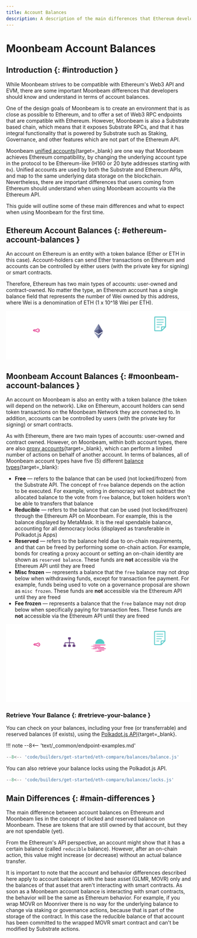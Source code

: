```yaml
---
title: Account Balances
description: A description of the main differences that Ethereum developers need to understand in terms of account balances on Moonbeam and how they differ from Ethereum.
---
```


# Moonbeam Account Balances

## Introduction {: #introduction }

While Moonbeam strives to be compatible with Ethereum's Web3 API and EVM, there are some important Moonbeam differences that developers should know and understand in terms of account balances.

One of the design goals of Moonbeam is to create an environment that is as close as possible to Ethereum, and to offer a set of Web3 RPC endpoints that are compatible with Ethereum. However, Moonbeam is also a Substrate based chain, which means that it exposes Substrate RPCs, and that it has integral functionality that is powered by Substrate such as Staking, Governance, and other features which are not part of the Ethereum API.

Moonbeam [unified accounts](/learn/features/unified-accounts/){target=\_blank} are one way that Moonbeam achieves Ethereum compatibility, by changing the underlying account type in the protocol to be Ethereum-like (H160 or 20 byte addresses starting with `0x`). Unified accounts are used by both the Substrate and Ethereum APIs, and map to the same underlying data storage on the blockchain. Nevertheless, there are important differences that users coming from Ethereum should understand when using Moonbeam accounts via the Ethereum API.

This guide will outline some of these main differences and what to expect when using Moonbeam for the first time.

## Ethereum Account Balances {: #ethereum-account-balances }

An account on Ethereum is an entity with a token balance (Ether or ETH in this case). Account-holders can send Ether transactions on Ethereum and accounts can be controlled by either users (with the private key for signing) or smart contracts.

Therefore, Ethereum has two main types of accounts: user-owned and contract-owned. No matter the type, an Ethereum account has a single balance field that represents the number of Wei owned by this address, where Wei is a denomination of ETH (1 x 10^18 Wei per ETH).

![Ethereum balances diagram](/images/builders/get-started/eth-compare/balances/balances-1.webp)

## Moonbeam Account Balances {: #moonbeam-account-balances }

An account on Moonbeam is also an entity with a token balance (the token will depend on the network). Like on Ethereum, account holders can send token transactions on the Moonbeam Network they are connected to. In addition, accounts can be controlled by users (with the private key for signing) or smart contracts.

As with Ethereum, there are two main types of accounts: user-owned and contract owned. However, on Moonbeam, within both account types, there are also [proxy accounts](https://wiki.polkadot.network/docs/learn-proxies/){target=\_blank}, which can perform a limited number of actions on behalf of another account. In terms of balances, all of Moonbeam account types have five (5) different [balance types](https://wiki.polkadot.network/docs/learn-accounts#balance-types/){target=\_blank}:

 - **Free** — refers to the balance that can be used (not locked/frozen) from the Substrate API. The concept of `free` balance depends on the action to be executed. For example, voting in democracy will not subtract the allocated balance to the vote from `free` balance, but token holders won't be able to transfers that balance
 - **Reducible** — refers to the balance that can be used (not locked/frozen) through the Ethereum API on Moonbeam. For example, this is the balance displayed by MetaMask. It is the real spendable balance, accounting for all democracy locks (displayed as transferable in Polkadot.js Apps)
 - **Reserved** — refers to the balance held due to on-chain requirements, and that can be freed by performing some on-chain action.  For example, bonds for creating a proxy account or setting an on-chain identity are shown as `reserved balance`. These funds are **not** accessible via the Ethereum API until they are freed
 - **Misc frozen** — represents a balance that the `free` balance may not drop below when withdrawing funds, except for transaction fee payment. For example, funds being used to vote on a governance proposal are shown as `misc frozen`. These funds are **not** accessible via the Ethereum API until they are freed
 - **Fee frozen** — represents a balance that the `free` balance may not drop below when specifically paying for transaction fees. These funds are **not** accessible via the Ethereum API until they are freed

![Moonbeam balances diagram](/images/builders/get-started/eth-compare/balances/balances-2.webp)

### Retrieve Your Balance {: #retrieve-your-balance }

You can check on your balances, including your free (or transferrable) and reserved balances (if exists), using the [Polkadot.js API](/builders/build/substrate-api/polkadot-js-api/){target=\_blank}.

!!! note
    --8<-- 'text/_common/endpoint-examples.md'

```js
--8<-- 'code/builders/get-started/eth-compare/balances/balance.js'
```

You can also retrieve your balance locks using the Polkadot.js API.

```js
--8<-- 'code/builders/get-started/eth-compare/balances/locks.js'
```

## Main Differences {: #main-differences }

The main difference between account balances on Ethereum and Moonbeam lies in the concept of locked and reserved balance on Moonbeam. These are tokens that are still owned by that account, but they are not spendable (yet).

From the Ethereum's API perspective, an account might show that it has a certain balance (called `reducible` balance). However, after an on-chain action, this value might increase (or decrease) without an actual balance transfer.

It is important to note that the account and behavior differences described here apply to account balances with the base asset (GLMR, MOVR) only and the balances of that asset that aren't interacting with smart contracts. As soon as a Moonbeam account balance is interacting with smart contracts, the behavior will be the same as Ethereum behavior. For example, if you wrap MOVR on Moonriver there is no way for the underlying balance to change via staking or governance actions, because that is part of the storage of the contract. In this case the reducible balance of that account has been committed to the wrapped MOVR smart contract and can't be modified by Substrate actions.
